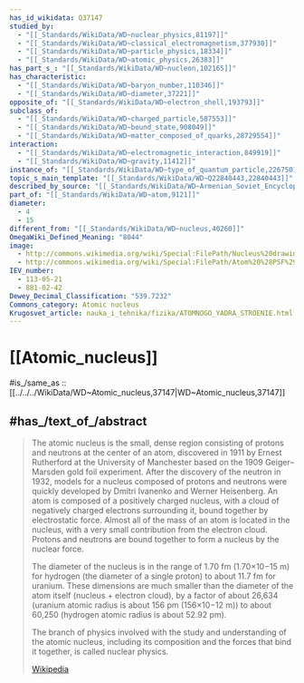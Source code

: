 ```yaml
---
has_id_wikidata: Q37147
studied_by:
  - "[[_Standards/WikiData/WD~nuclear_physics,81197]]"
  - "[[_Standards/WikiData/WD~classical_electromagnetism,377930]]"
  - "[[_Standards/WikiData/WD~particle_physics,18334]]"
  - "[[_Standards/WikiData/WD~atomic_physics,26383]]"
has_part_s_: "[[_Standards/WikiData/WD~nucleon,102165]]"
has_characteristic:
  - "[[_Standards/WikiData/WD~baryon_number,110346]]"
  - "[[_Standards/WikiData/WD~diameter,37221]]"
opposite_of: "[[_Standards/WikiData/WD~electron_shell,193793]]"
subclass_of:
  - "[[_Standards/WikiData/WD~charged_particle,587553]]"
  - "[[_Standards/WikiData/WD~bound_state,908049]]"
  - "[[_Standards/WikiData/WD~matter_composed_of_quarks,28729554]]"
interaction:
  - "[[_Standards/WikiData/WD~electromagnetic_interaction,849919]]"
  - "[[_Standards/WikiData/WD~gravity,11412]]"
instance_of: "[[_Standards/WikiData/WD~type_of_quantum_particle,22675015]]"
topic_s_main_template: "[[_Standards/WikiData/WD~Q22840443,22840443]]"
described_by_source: "[[_Standards/WikiData/WD~Armenian_Soviet_Encyclopedia,_vol._7,123625363]]"
part_of: "[[_Standards/WikiData/WD~atom,9121]]"
diameter:
  - 4
  - 15
different_from: "[[_Standards/WikiData/WD~nucleus,40260]]"
OmegaWiki_Defined_Meaning: "8044"
image:
  - http://commons.wikimedia.org/wiki/Special:FilePath/Nucleus%20drawing.svg
  - http://commons.wikimedia.org/wiki/Special:FilePath/Atom%20%28PSF%29.png
IEV_number:
  - 113-05-21
  - 881-02-42
Dewey_Decimal_Classification: "539.7232"
Commons_category: Atomic nucleus
Krugosvet_article: nauka_i_tehnika/fizika/ATOMNOGO_YADRA_STROENIE.html
---
```


# [[Atomic_nucleus]] 

#is_/same_as :: [[../../../WikiData/WD~Atomic_nucleus,37147|WD~Atomic_nucleus,37147]] 

## #has_/text_of_/abstract 

> The atomic nucleus is the small, dense region consisting of protons and neutrons at the center of an atom, discovered in 1911 by Ernest Rutherford at the  University of Manchester based on the 1909 Geiger–Marsden gold foil experiment.  After the discovery of the neutron in 1932, models for a nucleus composed of protons and neutrons were quickly developed by Dmitri Ivanenko and Werner Heisenberg.  An atom is composed of a positively charged nucleus, with a cloud of negatively charged electrons surrounding it, bound together by electrostatic force. Almost all of the mass of an atom is located in the nucleus, with a very small contribution from the electron cloud. Protons and neutrons are bound together to form a nucleus by the nuclear force.
>
> The diameter of the nucleus is in the range of 1.70 fm (1.70×10−15 m) for hydrogen (the diameter of a single proton) to about 11.7 fm for uranium. These dimensions are much smaller than the diameter of the atom itself (nucleus + electron cloud), by a factor of about 26,634 (uranium atomic radius is about 156 pm (156×10−12 m)) to about 60,250 (hydrogen atomic radius is about 52.92 pm).
>
> The branch of physics involved with the study and understanding of the atomic nucleus, including its composition and the forces that bind it together, is called nuclear physics.
>
> [Wikipedia](https://en.wikipedia.org/wiki/Atomic%20nucleus) 

